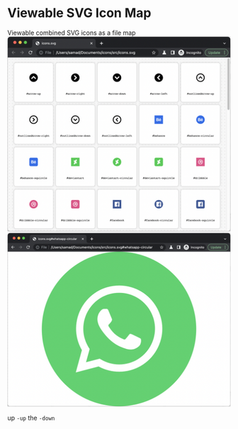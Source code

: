 # Viewable SVG Icon Map
 Viewable combined SVG icons as a file map
![image info](./assets/table.png)
![image info](./assets/icon.png)

up ``-up`` the ``-down``

